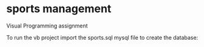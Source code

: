 # sports management
Visual Programming assignment

To run the vb project import the sports.sql mysql file to create the database:

